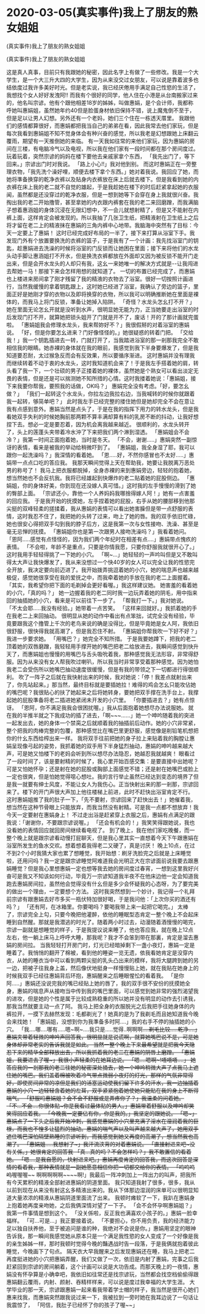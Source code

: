 # 2020-03-05(真实事件)我上了朋友的熟女姐姐



(真实事件)我上了朋友的熟女姐姐



(真实事件)我上了朋友的熟女姐姐


这是真人真事，目前只有我跟她的秘密，因此名字上有做了一些修改。我是一个大学生，是一个大三升大四的大学生，因为从来没交过女朋友，可以说是靠着波多也结依度过我许多美好时光。但是老实说，我已经厌倦用手满足自己性慾的生活了，我想找个女人好好发洩阿!!  而我有个很好的同学，他人住在小港是从台南搬家过来的，他名叫宗谚。他有个跟他相差18岁的姊姊，叫做惠娟，是个会计师，我都称呼她叫惠娟姐，虽然她年约40但是脸蛋身材依旧保持不错，说上魔鬼倒不至于，但是足以让男人幻想。另外还有一个老妈，她们三个住在一栋透天厝里。   我跟他们的感情都算很好，而惠娟都把我当自己的弟弟在看，因此我常去他们家玩，但是每次我看到惠娟姐不知不觉身体会有种兴奋的感觉，所以我老是幻想跟她上床翻云覆雨，期望有一天推倒她的来临。   有一天我如往常的来他们家玩，因为惠娟的房间在三楼，有电脑冷气以及电视，所以我在他们家有一段时间都在那个房间度过。玩着玩着，突然宗谚的妈妈在楼下要他去亲戚家拿个东西，  「我先出门了，等下回来。」宗谚出门时对我说。  「路上小心!!」我对他到别。  而这时惠娟正在一旁整理衣物，「我先洗个澡好哩，顺便去楼下拿个东西。」她对着我说。我回应了她，而她将準备换穿的乾净衣裤以及贴身内衣裤放在床上后就去楼下。但是我看到她的内衣裤在床上我的老二就不自觉的雄起，于是我趁她在楼下的时后赶紧拿起她的衣服闻，虽然都是还没穿过的乾净衣服，但是一想到她等下会穿在身上我就很兴奋。我掏出我的老二开始撸管，甚至拿她的内衣跟内裤套在我的老二来回磨蹭，而我满脑子想着惠涵姐的身体沉浸在无限幻想中，不一会儿就想射精了，但是又不能射在内裤上面，这样肯定会被发现的。所以我抽了几张卫生纸，把精液射在卫生纸上之后将才留在老二上的精液抹在惠娟的三角内裤中心地带。我脑海中突然有了目标：今天一定要上了惠娟！  这时已经完成好布局的一半了，接下来打算从浴室下手。我发现门外有个放置要换洗的衣裤的篮子，于是我有了一个计画：我先找浴室门的钥匙，趁惠娟进去洗澡的时候将浴室的门反锁而让她困在里面；接下来将他们的水龙头动手脚让惠涵姐打不开水，但是换洗衣裤都放在外面却又因为被反锁不能开门走出来，但是会开水龙头的人却只有我，这幺一来她唯一的解决方式就是--让我闯进去帮她一马！那接下来会怎样用想的就知道了。  一切的布置已经完成了，而惠娟也上楼进来房间拿了刚才残留了我的精液的衣物去了浴室。很好一切按照计画进行，当然我缓慢的拿着钥匙跟上，这时她已经进了浴室，我确认了旁边的篮子，里面正好是她刚才穿的衣物以及即将换穿的衣物，所以我可以明确推断她在里面是裸体的，而我马上将门反锁，準备让她掉入陷阱。  「奇怪？水龙头怎幺打不开？」她在里面无论怎幺开就是没听到水声，很明显她无能为力，正当她要走出浴室的时后发现门打不开，就算她把锁头姐开了门就是开不了，废话！开的了那计画就完蛋啦。  「惠娟姐我会修理水龙头，我来帮妳好不？」我很假掰的对着浴室的惠娟说。  「好，但是你要怎幺进来？门好像怪怪的。」她很疑惑的转着门把。  「交给我！」我一个钥匙插进去一转，门就打开了，当我踏进浴室的那一剎那我完全不敢相信我的眼睛。她赤裸的身体就在我的眼前，我感觉到我下半身要爆发了，但是我知道要忍耐，太过猴急反而会有反效果，所以要循序渐进。 这时惠娟并没有理我而继续转着不动于衷的水龙头，这时我知道机会来了！于是我左手搭着她的肩，转头看了我一下，一个壮硕的男子正搂着她的裸体，虽然她是个熟女可以看出淡定无畏的表情，但是还是可以揣测她不知所措的心情。这时我搂着她说：「惠娟姐，接下来我要你帮我，要照我的话做，OK吗？」  惠娟完全没有考虑。「好，要怎幺做？」  「我们一起转这个水龙头，你拉左边我拉右边，当我喊转的时候你就跟着我一起转，够简单吧？」  此时我左手已经完整的搂住她但是她却完全不会在意让我有点感到意外。惠娟当然是点头了，于是在我的指挥下用力的转水龙头，但是我看她双手失利的时候她胸前那两颗不算丰满却算有料的乳房不断的抖动，让我好想捏下去。想必一定是要忍着，因为机会离我越来越近。  很顺利的，水龙头转开了，头上的莲蓬头夹带着冷水沖了下来把我们两个淋到湿透。  「惠娟姐会不会冷？」我第一时间正面抱着她，当时是冬天。  「不会，谢谢.....」惠娟突然一副惊讶的表情，看来是被我的举动给稍微吓到了。  「惠娟姐，我全身湿了耶，我可以跟你一起洗澡吗？」我深情的看着她。  「恩.....好，不然你感冒也不太好.....」惠娟带一点点口吃的答应我。  我那天瞬间觉得上天在帮助我，她要让我脱离万恶处男的称号了！  我马上把衣服都脱掉，全身赤裸的来到惠娟旁边，轻轻的抱着她，想当然她也不会反抗我。我将已经雄起到快爆炸的老二贴着她的屁股侧边。  「惠娟姐，你的身体好美，你到现在还没嫁人真可惜。」这时我的左手慢慢的滑到了她的臀部上面。  「宗谚还小，靠他一个人养妈妈我哪捨得嫁人阿！」她有一点害羞的回应我。  于是我开始的抚摸她，左手捏着她的屁股，右手从她的腰部移到他那尖挺的双峰轻柔的搓揉着，我从惠娟的表情可以看出她害臊但是带一点舒服的表情，这时我忍不住了，我把她的头转了过来，吻上了她的唇。我的双手依旧忙碌，她也很安心得把双手勾到我的脖子后方，这是我第一次与女性接吻、洗澡、甚至是毫无忌惮的抚摸。  「惠娟姐你也是第一次跟男人接吻洗澡吗？」我看着她问。  「恩阿.....感觉有点怪怪的，因为我们两个年纪时在相差有点....」惠娟带点愧疚的表情。  「不会啦，年龄不是重点，只要是你情我愿，只要你舒服我就很开心了。」这时我用手轻轻得挑了一下她的小穴。  「啊~...」她轻轻的一声吟叫但是又不敢叫得太大声让我快爆发了，我从来没想过一个快40岁的女人可以完全让我的性慾完全开放，我决定要向前迈进了。我开始拨弄挑逗着她的小穴，她的喘息声也越来越极促，感觉她很享受在我的爱抚之中，而我牵着她的手放在我的老二上面握着。  「其实，我希望你把下面的毛剃掉会更好看喔。」我这样建议她。  她害羞的看着她的小穴，「真的吗？」  她一边握着我的老二同时我一边玩弄着她的阴毛，用中指来回的抽插她的小穴，看来是可以前往下一步了。  「帮我打一下。」我对她说。  「不太会耶.....我没有经验。」她带着一点苦笑。  「这样来回就好。」我抓着她的手在我老二上来回抽动。  很明显从她的动作中看出有点笨拙，试完全没有经验，毕竟要跟我这个撸管上千次的老鸟来说的确是没得比，但是毕竟她是女人阿，我依旧很舒服，很快得我就高潮了，但是我忍住不射。  「惠娟姐你帮我吹一下好不好？」我进一步要求她。  「用嘴巴？」她完全不知所措。  于是我要她蹲下，把我的老二顶着她的双唇磨蹭，我轻轻用手撑开她的嘴巴把老二给放进去，我瞬间感觉到快升天了，而惠娟姐也慢慢的用嘴巴与舌头吸吮着我，那种感觉我无法形容，非常得舒服。因为从来没有女人帮我吹过喇叭，所以我当时非常享受着那种感觉。因为她怕我老二会受伤所以她嘴巴抽动速度很缓慢，但是有我的带领之下一切都进行得很顺利。  吹了一阵子之后就在我快射出来的时候，我对她说：「停！我差点就射出来了，你先站起来。」那当然，最终目标就是要插她拉！难得的鸡会怎幺只能攻佔她的嘴巴呢？我很贴心的扶了她起来之后将她转身，要她把双手撑在洗手台上，我撑起她的屁股準备将老二插进她紧闭未开发的小穴里。  「你要插进去？」她有点惊讶。  「恩阿，你不满足我我会很困扰喔。」我从后面抱着她想尽办法说服她。  就在我的半推半就之下我成功的插了进去，「啊~~~......」她一个呻吟随着我的突进一起发出去，她的身体一个禁脔之后就顺着我的抽插前后动作。她的小穴非常紧，整个把我的肉棒完整的包覆，那种感觉比在嘴巴里更舒服，感觉像是削铅笔机想把你的什幺东西给榨出来一样。  我将双手往前把她的身子拉上来贴着我的胸膛让惠娟呈现像弓起的姿势，我抓着她的双手用下半身猛烈抽动，惠娟的呻吟越来越大声，可是她又怕楼下的老妈会听到所以想尽办法隐忍，她越忍我就越爽！  眼看过了一段时间了，该是要射精的时候了，我心里开始百感交集：是要直接中出她呢？可是又怕她怀孕；还是射在她的屁股或胸部上面感觉不错；还是射在她嘴巴或脸上一定也很爽，但是怕她觉得噁心想吐。我的言行举止虽然已经达到变态的境界了但是我一就要有绅士风度，不能让女人为我伤心。正当快射出来的那一剎那，宗谚回来了。楼下的开门声很大声加上他往楼梯上前进，此时不赶快出浴室肯定不行。  这时惠娟姐推了我的肚子一下，「先不要射，宗谚回来了赶快出去！」她催着我，想当然在这种节骨眼上只能放弃，而我当然没有射精。可是我一点都不想放弃！我今天一定要射在惠娟身上！  不过走出浴是赶紧穿上衣服之后，惠娟有点满足的跟我说：「谢谢你，不要跟宗谚说喔。」  「还会有机会的！」我笑笑得跟她说，我也没看她的表情回应就回房间继续看电视了。  到了晚上，我在他们家吃晚餐，而一整个晚上就是跟宗谚看动慢打屁聊天，但是我心里其实一直想着今天下午跟惠娟在浴室所发生的鱼水交欢。想着想着我得老二又硬了，真是讨厌！  晚上10点，在过不到2个小时我猜大家也累了想睡觉，我开始想：刷牙洗脸完之后就是上床睡觉啦，还用问吗？我一定是跟宗谚睡觉阿难道我会光明正大在宗谚面前说我要去跟惠娟睡觉？但是我心里想惠娟一定也想等我去她的房间度过春宵，一想到这里我好兴奋可是我又不知该如何行动，毕竟万一宗谚知道我半夜不在他床边他一定会知道我跑去惠娟房间拉，虽然他会觉得没有什幺但是多少会怀疑我的心态呀，为了要完美的做出一个理由，一定要想个方法。   这时我突然想到一个妙计，我记得一个礼拜前宗谚有跟惠娟去好市多买一瓶伏特加很好喝，于是我问他：「上次你买的酒还有吗？」  「还有阿，在冰箱里。你要喝吗？要喝我带上来一起把它喝完。」  太棒了，宗谚完全上勾，只要今晚把他灌醉，依他的睡眠型态肯定一整个晚上不会起床睡到自然醒。那就是我潜逃的时光了。随着两小时过去，动漫随着酒慢慢的喝完，宗谚一副就是想睡觉的样子，于是我提议说来睡了，他也答应我，就在晚上12点左右，他一躺上床马上呼呼大睡，那我呢？我才不会笨到带在那裏，肯定是溜去惠娟的房间拉。  当我轻轻打开房门时，灯光已经暗掉剩下一盏小夜灯，惠娟一定是睡着了。我悄悄的翻开了棉被，看到他的睡姿一览无遗，依我看她肯定是没穿内衣，从她的睡衣当中可以看到两颗尖挺的乳头凸出来的模样，我将大腿跨到她的另一边，把被子往我身上盖，然后像伏地挺身一样慢慢贴上她，就在我贴在她身上的时候我双手已经往惠娟背后环抱，惠娟醒来之后睡眼惺忪的看着我。  「是你阿.....」惠娟还没说完我的嘴已经贴上她的唇了，我的双手很不安份的抚摸她全身，惠娟的喘息声从接吻当中传到我的嘴巴里面，可以感觉到她非常的强烈渴望我的进攻，但是她的个性是属于比较成熟稳重的所以她并没有明显的动作去引诱我，那我当然就要主动一点了阿。  我马上把全身的衣服脱光之后我把手往她身体的内裤拉开，一摸下去赫然发现：毛都剃光了！她真的是为了我剃毛而且她知道我今晚会来找她！  「惠娟姐，没想到你为我準备多时阿....」我的右手不停的抽插她的小穴。  「我....哪....哪有.....嗯~啊~....我只是.....觉得..啊啊啊~~....剃毛比较.....乾净....」惠娟夹带着轻微的呻吟声回答我，很明显就是说谎啊，就算她嘴巴说不是，可是她身体却非常老实的告诉我就是如此。  当然一整个晚上下来最希望就是把我今天隐忍下来的精华全部释放出去，所以我抓着我的老二在惠娟的阴唇上磨蹭。  「惠娟姐，我要进去了喔~」我很小声轻柔的在她耳边说。  「嗯....嗯啊~!唔唔唔....」  她答应我的一剎那我的老二往她的秘密深处捅去，她一个呻吟稍微大声了点我马上遮住她的嘴巴。我们盖着棉被吹着冷气带点微弱小夜灯的灯光，那样的气氛非常得好，即使房间非常的凉但是我们的活塞运动使我们留下许多的汗水，我一边抽插着惠娟的小穴一边轻轻含着她的左耳，双手紧紧抱着她使她只能贴在我的身上不断得喘气。  「舒服吗惠娟姐？会不会不舒服或是弄疼你了？」我温柔的问着她。  「不...不会....你很体贴~你是我看过最体贴的男人。」惠娟带着舒服以及呻吟却笑笑得回应着我。  「今晚我一定要佔有你，你是我的。」我坚定的跟她说。  「嗯~」惠娟点了一下头之后我开始冲刺，我感觉惠娟的小穴里充满了淫水在湿润着我的巨根，而我也不惶多让猛烈的抽动。惠娟的喘气声以及叫声越来越大声了，她用双手遮住嘴巴深怕隔壁熟睡的宗谚听到，而我感觉到她又再度的高潮了，想当然我也高潮了。  「惠娟姐.....我想射了~」我汗流浃背的对着惠娟说。  「直接射进来吧~没有关係。」她很肯定的回答我  「真...真的吗？不会怎样吗？」我不敢置信的看着她。  「嗯....是我自愿的，快射进来吧。」惠娟再度肯定的回答我，而这次回答是深情的看着我，那种表情就是一副她愿意相信你把一切都交给你的表情。  「呜呜呜呜~~喔喔喔~~ 啊啊啊啊啊~~~~啊!」我最后一阵冲刺加上一阵出力的叫声，把我所有今天累积的精液全部射进惠娟的阴道里面。  我只知道我射了很多，很多，我从以前到现在从来没有射这幺多精液出来的。我从下体那边湿润的床单可以很明显知道大量浓浓的精液从惠娟阴道里面流了出来。 我顿时瘫软了一下，我趴在惠娟身上抱着她再度亲吻她，之后我俩深情对望了一下子。  「会不会怀孕啊惠娟姐？」我第一件事情是想到这个。  「没关係啦，反正我也满喜欢小孩子的。」惠娟一脸幸福样。  「可...可是...」我正要接着说。  「不要担心，你不用负责，我的经济能力足以独自扶养他，至于被追问是谁的种，我绝对不会说是你。」惠娟用坚定的眼神告诉我，那一瞬间我感觉她从原本只是一个满足我性慾的女人变成了一个好像是我的亲生姊姊一样，那时我顿时觉得今晚的豔遇战时告一段落，于是我俩就抱着彼此睡觉，今晚画下了句点。  隔天衣大早我醒来之后发现惠娟还在睡，我马上把老二再度挺进她的小穴把惠娟弄醒，我们又做了一次，依旧是内射了惠娟，完事之后我赶紧回到宗谚的房间躺着，这个计画可以说是大功告成。而那天晚上的一夜情，惠娟没有怀孕算是小确幸吧，我依旧如往常还是找宗谚玩，当然都会找空档偷偷得跟惠娟翻云覆雨，内射、颜射、吞精样样来，可以说是度过我幸福的大学生涯。   大学毕业的那一天，宗谚跟惠娟一起来看我带着学士帽的样子，我当然是很开心她们惠来找我，而惠娟突然跟我说过来一下，我被拉到一旁时她在我耳边说了一句话让我震惊了，  「阿信，我肚子已经怀了你的孩子了喔~~」
            

